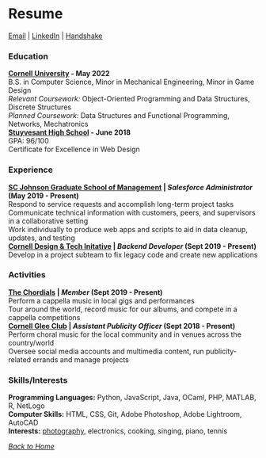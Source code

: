# Resume
[Email](mailto:bfs45@cornell.edu) | [LinkedIn](https://www.linkedin.com/in/benjaminfshen/) | [Handshake](https://app.joinhandshake.com/users/14460423)

### Education
**[Cornell University](https://www.engineering.cornell.edu/) - May 2022**  
B.S. in Computer Science, Minor in Mechanical Engineering, Minor in Game Design  
*Relevant Coursework:* Object-Oriented Programming and Data Structures, Discrete Structures  
*Planned Coursework:* Data Structures and Functional Programming, Networks, Mechatronics  
**[Stuyvesant High School](https://stuy.enschool.org/) - June 2018**  
GPA: 96/100  
Certificate for Excellence in Web Design  

### Experience
**[SC Johnson Graduate School of Management](https://www.johnson.cornell.edu/) | *Salesforce Administrator* (May 2019 - Present)**  
Respond to service requests and accomplish long-term project tasks  
Communicate technical information with customers, peers, and supervisors in a collaborative setting  
Work individually to produce web apps and scripts to aid in data cleanup, updates, and testing  
**[Cornell Design & Tech Initative](https://www.cornelldti.org) | *Backend Developer* (Sept 2019 - Present)**  
Develop in a project subteam to fix legacy code and create new applications  

### Activities
**[The Chordials](https://chordials.com) | *Member* (Sept 2019 - Present)**  
Perform a cappella music in local gigs and performances	 
Tour around the world, record music for our albums, and compete in a cappella competitions  
**[Cornell Glee Club](https://www.gleeclub.com/) | *Assistant Publicity Officer* (Sept 2018 - Present)**  
Perform choral music for the local community and in venues across the country/world  
Oversee social media accounts and multimedia content, run publicity-related errands and manage projects  

### Skills/Interests
**Programming Languages:** Python, JavaScript, Java, OCaml, PHP, MATLAB, R, NetLogo  
**Computer Skills:** HTML, CSS, Git, Adobe Photoshop, Adobe Lightroom, AutoCAD  
**Interests:** [photography](https://www.behance.net/benjaminshen), electronics, cooking, singing, piano, tennis  

*[Back to Home](/../../../about)*  
